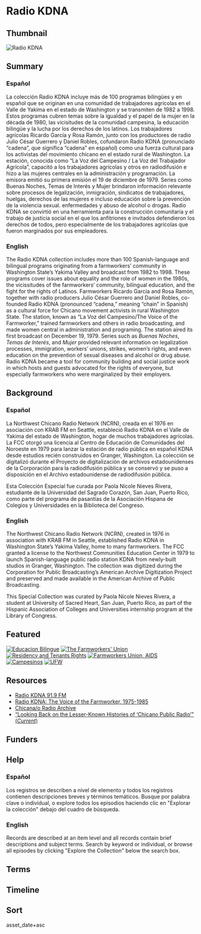 # Radio KDNA

## Thumbnail

![Radio KDNA](https://s3.amazonaws.com/americanarchive.org/special-collections/radio-kdna.jpg "Colección Radio KDNA") 

## Summary 

### Español

La colección Radio KDNA incluye más de 100 programas bilingües y en español que se originan en una comunidad de trabajadores agrícolas en el Valle de Yakima en el estado de Washington y se transmiten de 1982 a 1998. Estos programas cubren temas sobre la igualdad y el papel de la mujer en la década de 1980, las vicisitudes  de la comunidad campesina, la educación bilingüe y la lucha por los derechos de los latinos.  Los trabajadores agrícolas Ricardo García y Rosa Ramón, junto con los productores de radio Julio César Guerrero y Daniel Robles, cofundaron Radio KDNA (pronunciado “cadena”, que significa “cadena” en español) como una fuerza cultural para los activistas del movimiento chicano en el estado rural de Washington.  La estación, conocida como “La Voz del Campesino / La Voz del Trabajador Agrícola”, capacitó a los trabajadores agrícolas y otros en radiodifusión e hizo a las mujeres centrales en la administración y programación.  La emisora emitió su primera emisión el 19 de diciembre de 1979. Series como Buenas Noches, Temas de Interés y Mujer brindaron información relevante sobre procesos de legalización, inmigración, sindicatos de trabajadores, huelgas, derechos de las mujeres e incluso educación sobre la prevención de la violencia sexual.  enfermedades y abuso de alcohol o drogas.  Radio KDNA se convirtió en una herramienta para la construcción comunitaria y el trabajo de justicia social en el que los anfitriones e invitados defendieron los derechos de todos, pero especialmente de los trabajadores agrícolas que fueron marginados por sus empleadores.

### English

The Radio KDNA collection includes more than 100 Spanish-language and bilingual programs originating from a farmworkers’ community in Washington State’s Yakima Valley and broadcast from 1982 to 1998. These programs cover issues about equality and the role of women in the 1980s, the vicissitudes of the farmworkers’ community, bilingual education, and the fight for the rights of Latinos. Farmworkers Ricardo García and Rosa Ramón, together with radio producers Julio César Guerrero and Daniel Robles, co-founded Radio KDNA (pronounced “cadena,” meaning “chain” in Spanish) as a cultural force for Chicano movement activists in rural Washington State. The station, known as “La Voz del Campesino/The Voice of the Farmworker,” trained farmworkers and others in radio broadcasting, and made women central in administration and programing. The station aired its first broadcast on December 19, 1979. Series such as *Buenas Noches*, *Temas de Interés*, and *Mujer* provided relevant information on legalization processes, immigration, workers’ unions, strikes, women’s rights, and even education on the prevention of sexual diseases and alcohol or drug abuse. Radio KDNA became a tool for community building and social justice work in which hosts and guests advocated for the rights of everyone, but especially farmworkers who were marginalized by their employers. 


## Background

### Español

La Northwest Chicano Radio Network (NCRN), creada en el 1976 en asociación con KRAB FM en Seattle, estableció Radio KDNA en el Valle de Yakima del estado de Washington, hogar de muchos trabajadores agrícolas.  La FCC otorgó una licencia al Centro de Educación de Comunidades del Noroeste en 1979 para lanzar la estación de radio pública en español KDNA desde estudios recién construidos en Granger, Washington.  La colección se digitalizó durante el Proyecto de digitalización de archivos estadounidenses de la Corporación para la radiodifusión pública y se conservó y se puso a disposición en el Archivo estadounidense de radiodifusión pública.  

Esta Colección Especial fue curada por Paola Nicole Nieves Rivera, estudiante de la Universidad del Sagrado Corazón, San Juan, Puerto Rico, como parte del programa de pasantías de la Asociación Hispana de Colegios y Universidades en la Biblioteca del Congreso.

### English

The Northwest Chicano Radio Network (NCRN), created in 1976 in association with KRAB FM in Seattle, established Radio KDNA in Washington State’s Yakima Valley, home to many farmworkers. The FCC granted a license to the Northwest Communities Education Center in 1979 to launch Spanish-language public radio station KDNA from newly-built studios in Granger, Washington. The collection was digitized during the Corporation for Public Broadcasting’s American Archive Digitization Project and preserved and made available in the American Archive of Public Broadcasting. 

This Special Collection was curated by Paola Nicole Nieves Rivera, a student at University of Sacred Heart, San Juan, Puerto Rico, as part of the Hispanic Association of Colleges and Universities internship program at the Library of Congress.

## Featured

[![Educacion Bilingue](https://s3.amazonaws.com/americanarchive.org/special-collections/aapb_tile.png)](/catalog/cpb-aacip_199-19f4qtk0)
[![The Farmworkers' Union](https://s3.amazonaws.com/americanarchive.org/special-collections/aapb_tile.png)](/catalog/cpb-aacip_199-01pg4fzm)
[![Residency and Tenants Rights](https://s3.amazonaws.com/americanarchive.org/special-collections/aapb_tile.png)](/catalog/cpb-aacip_199-0644j1wx)
[![Farmworkers Union, AIDS](https://s3.amazonaws.com/americanarchive.org/special-collections/aapb_tile.png)](/catalog/cpb-aacip_199-05fbg8b9)
[![Campesinos](https://s3.amazonaws.com/americanarchive.org/special-collections/aapb_tile.png)](/catalog/cpb-aacip_199-72p5hz16)
[![UFW](https://s3.amazonaws.com/americanarchive.org/special-collections/aapb_tile.png)](/catalog/cpb-aacip_199-90rr5738)

## Resources

- [Radio KDNA 91.9 FM](http://www.kdna.org/) 
- [Radio KDNA: The Voice of the Farmworker, 1975-1985](https://depts.washington.edu/civilr/farmwk_ch8.htm) 
- [Chicana/o Radio Archive](https://chicanaradioarchive.wordpress.com/) 
- [“Looking Back on the Lesser-Known Histories of ‘Chicano Public Radio’" (*Current*)](https://current.org/2019/07/looking-back-on-the-lesser-known-histories-of-chicano-public-radio/?wallit_nosession=1)

## Funders

## Help

### Español

Los registros se describen a nivel de elemento y todos los registros contienen descripciones breves y términos temáticos. Busque por palabra clave o individual, o explore todos los episodios haciendo clic en "Explorar la colección" debajo del cuadro de búsqueda.

### English

Records are described at an item level and all records contain brief descriptions and subject terms. Search by keyword or individual, or browse all episodes by clicking "Explore the Collection" below the search box.

## Terms

## Timeline
 
## Sort

asset_date+asc
